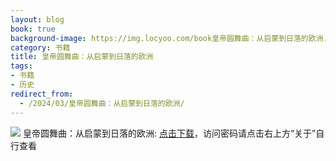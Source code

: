 ```yaml
---
layout: blog
book: true
background-image: https://img.locyoo.com/book皇帝圆舞曲：从启蒙到日落的欧洲.jpg
category: 书籍
title: 皇帝圆舞曲：从启蒙到日落的欧洲
tags:
- 书籍
- 历史
redirect_from:
  - /2024/03/皇帝圆舞曲：从启蒙到日落的欧洲/
---
```

![](https://img.locyoo.com/book皇帝圆舞曲：从启蒙到日落的欧洲.jpg)
皇帝圆舞曲：从启蒙到日落的欧洲: <a name = "ref1" href="https://url18.ctfile.com/f/50983618-1323174871-189f18?p=3619">点击下载</a>，访问密码请点击右上方“关于”自行查看